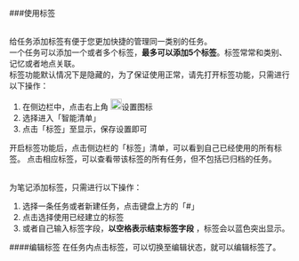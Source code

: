 ###使用标签

<br >给任务添加标签有便于您更加快捷的管理同一类别的任务。
<br >一个任务可以添加一个或者多个标签，**最多可以添加5个标签**。标签常常和类别、记忆或者地点关联。
<br >标签功能默认情况下是隐藏的，为了保证使用正常，请先打开标签功能，只需进行以下操作：
1. 在侧边栏中，点击右上角 <img src="/images/image4131.png" title="设置" width="20" />设置图标
2. 选择进入「智能清单」
3. 点击「标签」至显示，保存设置即可

开启标签功能后，点击侧边栏的「标签」清单，可以看到自己已经使用的所有标签。
点击相应标签，可以查看带该标签的所有任务，但不包括已归档的任务。

<br >为笔记添加标签，只需进行以下操作：
1. 选择一条任务或者新建任务，点击键盘上方的「#」
2. 点击选择使用已经建立的标签
3. 或者自己输入标签字段，**以空格表示结束标签字段**
，标签会以蓝色突出显示。

####编辑标签
在任务内点击标签，可以切换至编辑状态，就可以编辑标签了。
